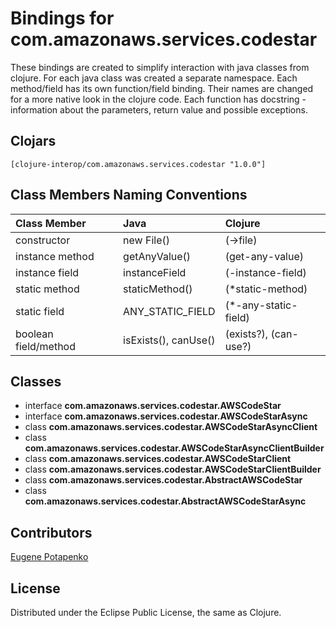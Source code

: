 # Bindings for com.amazonaws.services.codestar

These bindings are created to simplify interaction with java classes from clojure.
For each java class was created a separate namespace.
Each method/field has its own function/field binding.
Their names are changed for a more native look in the clojure code. Each function has docstring - information about the parameters, return value and possible exceptions.

## Clojars

```
[clojure-interop/com.amazonaws.services.codestar "1.0.0"]
```

## Class Members Naming Conventions

| Class Member | Java | Clojure |
|:--|:--|:--|
| constructor | new File() | (->file) |
| instance method | getAnyValue() | (get-any-value) |
| instance field | instanceField | (-instance-field) |
| static method | staticMethod() | (*static-method) |
| static field | ANY_STATIC_FIELD | (*-any-static-field) |
| boolean field/method | isExists(), canUse() | (exists?), (can-use?) |

## Classes

- interface **com.amazonaws.services.codestar.AWSCodeStar**
- interface **com.amazonaws.services.codestar.AWSCodeStarAsync**
- class **com.amazonaws.services.codestar.AWSCodeStarAsyncClient**
- class **com.amazonaws.services.codestar.AWSCodeStarAsyncClientBuilder**
- class **com.amazonaws.services.codestar.AWSCodeStarClient**
- class **com.amazonaws.services.codestar.AWSCodeStarClientBuilder**
- class **com.amazonaws.services.codestar.AbstractAWSCodeStar**
- class **com.amazonaws.services.codestar.AbstractAWSCodeStarAsync**

## Contributors

[Eugene Potapenko](https://github.com/potapenko/)

## License

Distributed under the Eclipse Public License, the same as Clojure.
